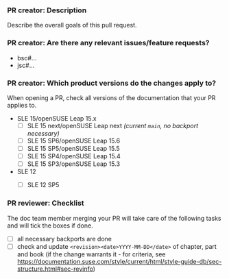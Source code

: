 ### PR creator: Description

Describe the overall goals of this pull request.


### PR creator: Are there any relevant issues/feature requests?

* bsc#...
* jsc#...


### PR creator: Which product versions do the changes apply to?

When opening a PR, check all versions of the documentation that your PR applies to.

- SLE 15/openSUSE Leap 15.x
  - [ ] SLE 15 next/openSUSE Leap next *(current `main`, no backport necessary)*
  - [ ] SLE 15 SP6/openSUSE Leap 15.6
  - [ ] SLE 15 SP5/openSUSE Leap 15.5
  - [ ] SLE 15 SP4/openSUSE Leap 15.4
  - [ ] SLE 15 SP3/openSUSE Leap 15.3
  
- SLE 12
  - [ ] SLE 12 SP5


### PR reviewer: Checklist

The doc team member merging your PR will take care of the following tasks and will tick the boxes if done.

- [ ] all necessary backports are done
- [ ] check and update `<revision><date>YYYY-MM-DD</date>` of chapter, part and book (if the change warrants it - for criteria, see https://documentation.suse.com/style/current/html/style-guide-db/sec-structure.html#sec-revinfo) 
